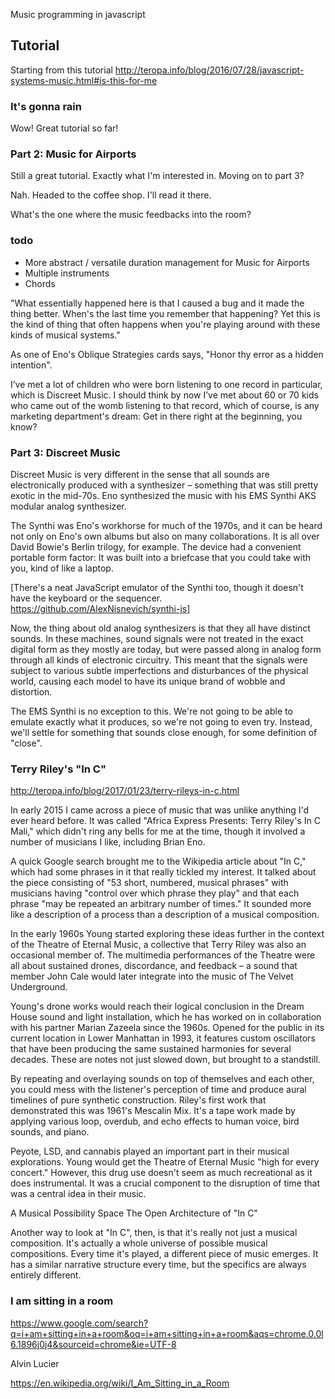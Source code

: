 
Music programming in javascript


## Tutorial

Starting from this tutorial
http://teropa.info/blog/2016/07/28/javascript-systems-music.html#is-this-for-me

### It's gonna rain

Wow! Great tutorial so far!


### Part 2: Music for Airports

Still a great tutorial. Exactly what I'm interested in. Moving on to part 3?

Nah. Headed to the coffee shop. I'll read it there.


What's the one where the music feedbacks into the room?


### todo

* More abstract / versatile duration management for Music for Airports
* Multiple instruments
* Chords


"What essentially happened here is that I caused a bug and it made the thing better. When's the last time you remember that happening? Yet this is the kind of thing that often happens when you're playing around with these kinds of musical systems."

As one of Eno's Oblique Strategies cards says, "Honor thy error as a hidden intention".



I’ve met a lot of children who were born listening to one record in particular, which is Discreet Music. I should think by now I’ve met about 60 or 70 kids who came out of the womb listening to that record, which of course, is any marketing department's dream: Get in there right at the beginning, you know?


### Part 3: Discreet Music

Discreet Music is very different in the sense that all sounds are electronically produced with a synthesizer – something that was still pretty exotic in the mid-70s. Eno synthesized the music with his EMS Synthi AKS modular analog synthesizer.

The Synthi was Eno's workhorse for much of the 1970s, and it can be heard not only on Eno's own albums but also on many collaborations. It is all over David Bowie's Berlin trilogy, for example. The device had a convenient portable form factor: It was built into a briefcase that you could take with you, kind of like a laptop.

[There's a neat JavaScript emulator of the Synthi too, though it doesn't have the keyboard or the sequencer.
https://github.com/AlexNisnevich/synthi-js]

Now, the thing about old analog synthesizers is that they all have distinct sounds. In these machines, sound signals were not treated in the exact digital form as they mostly are today, but were passed along in analog form through all kinds of electronic circuitry. This meant that the signals were subject to various subtle imperfections and disturbances of the physical world, causing each model to have its unique brand of wobble and distortion.

The EMS Synthi is no exception to this. We're not going to be able to emulate exactly what it produces, so we're not going to even try. Instead, we'll settle for something that sounds close enough, for some definition of "close".


### Terry Riley's "In C"

http://teropa.info/blog/2017/01/23/terry-rileys-in-c.html

In early 2015 I came across a piece of music that was unlike anything I'd ever heard before. It was called "Africa Express Presents: Terry Riley's In C Mali," which didn't ring any bells for me at the time, though it involved a number of musicians I like, including Brian Eno.

A quick Google search brought me to the Wikipedia article about "In C," which had some phrases in it that really tickled my interest. It talked about the piece consisting of "53 short, numbered, musical phrases" with musicians having "control over which phrase they play" and that each phrase "may be repeated an arbitrary number of times." It sounded more like a description of a process than a description of a musical composition.

In the early 1960s Young started exploring these ideas further in the context of the Theatre of Eternal Music, a collective that Terry Riley was also an occasional member of. The multimedia performances of the Theatre were all about sustained drones, discordance, and feedback – a sound that member John Cale would later integrate into the music of The Velvet Underground.

Young's drone works would reach their logical conclusion in the Dream House sound and light installation, which he has worked on in collaboration with his partner Marian Zazeela since the 1960s. Opened for the public in its current location in Lower Manhattan in 1993, it features custom oscillators that have been producing the same sustained harmonies for several decades. These are notes not just slowed down, but brought to a standstill.

By repeating and overlaying sounds on top of themselves and each other, you could mess with the listener's perception of time and produce aural timelines of pure synthetic construction. Riley's first work that demonstrated this was 1961's Mescalin Mix. It's a tape work made by applying various loop, overdub, and echo effects to human voice, bird sounds, and piano.

Peyote, LSD, and cannabis played an important part in their musical explorations. Young would get the Theatre of Eternal Music "high for every concert." However, this drug use doesn't seem as much recreational as it does instrumental. It was a crucial component to the disruption of time that was a central idea in their music.

A Musical Possibility Space
The Open Architecture of "In C"

Another way to look at "In C", then, is that it's really not just a musical composition. It's actually a whole universe of possible musical compositions. Every time it's played, a different piece of music emerges. It has a similar narrative structure every time, but the specifics are always entirely different.





### I am sitting in a room

https://www.google.com/search?q=i+am+sitting+in+a+room&oq=i+am+sitting+in+a+room&aqs=chrome.0.0l6.1896j0j4&sourceid=chrome&ie=UTF-8

Alvin Lucier

https://en.wikipedia.org/wiki/I_Am_Sitting_in_a_Room